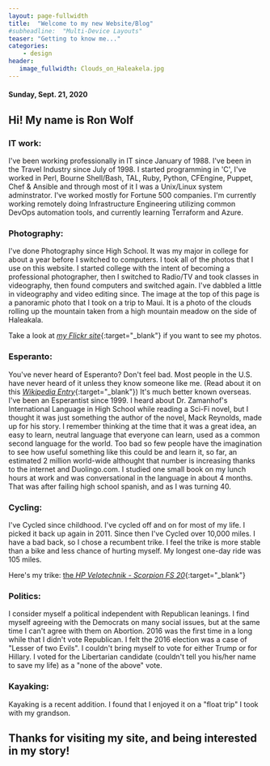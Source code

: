 ```yaml
---
layout: page-fullwidth
title:  "Welcome to my new Website/Blog"
#subheadline:  "Multi-Device Layouts"
teaser: "Getting to know me..."
categories:
    - design
header:
   image_fullwidth: Clouds_on_Haleakela.jpg
---
```

#### Sunday, Sept. 21, 2020
## Hi! My name is Ron Wolf

### IT work:
  I've been working professionally in IT since January of 1988.  I've been in the Travel Industry since July of 1998.  I started programming in 'C', I've worked in Perl, Bourne Shell/Bash, TAL, Ruby, Python, CFEngine, Puppet, Chef & Ansible and through most of it I was a Unix/Linux system adminstrator.  I've worked mostly for Fortune 500 companies.  I'm currently working remotely doing Infrastructure Engineering utilizing common DevOps automation tools, and currently learning Terraform and Azure.

### Photography:
  I've done Photography since High School.  It was my major in college for about a year before I switched to computers.  I took all of the photos that I use on this website.   I started college with the intent of becoming a professional photographer, then I switched to Radio/TV and took classes in videography, then found computers and switched again.  I've dabbled a little in videography and video editing since. The image at the top of this page is a panoramic photo that I took on a trip to Maui.  It is a photo of the clouds rolling up the mountain taken from a high mountain meadow on the side of Haleakala. 

  Take a look at [*my Flickr site*](https://www.flickr.com/photos/75714303@N00){:target="_blank"} if you want to see my photos. 

### Esperanto:
  You've never heard of Esperanto?  Don't feel bad.  Most people in the U.S. have never heard of it unless they know someone like me. (Read about it on this [*Wikipedia Entry*](https://en.wikipedia.org/wiki/Esperanto){:target="_blank"}) It's much better known overseas.  I've been an Esperantist since 1999.  I heard about Dr. Zamanhof's International Language in High School while reading a Sci-Fi novel, but I thought it was just something the author of the novel, Mack Reynolds, made up for his story.  I remember thinking at the time that it was a great idea, an easy to learn, neutral language that everyone can learn, used as a common second language for the world.  Too bad so few people have the imagination to see how useful something like this could be and learn it, so far, an estimated 2 million world-wide althought that number is increasing thanks to the internet and Duolingo.com.  I studied one small book on my lunch hours at work and was conversational in the language in about 4 months.  That was after failing high school spanish, and as I was turning 40.

### Cycling:
  I've Cycled since childhood.  I've cycled off and on for most of my life.  I picked it back up again in 2011.  Since then I've Cycled over 10,000 miles.  I have a bad back, so I chose a recumbent trike.  I feel the trike is more stable than a bike and less chance of hurting myself.  My longest one-day ride was 105 miles.
  
  Here's my trike: [the *HP Velotechnik - Scorpion FS 20*](https://www.hpvelotechnik.com/en/recumbent-trikes-bikes/scorpion-adults-recumbent-trikes/scorpion-fs-20-compact-full-suspension-adults-trike/){:target="_blank"}


### Politics:
  I consider myself a political independent with Republican leanings.  I find myself agreeing with the Democrats on many social issues, but at the same time I can't agree with them on Abortion.  2016 was the first time in a long while that I didn't vote Republican.  I felt the 2016 election was a case of "Lesser of two Evils".  I couldn't bring myself to vote for either Trump or for Hillary.  I voted for the Libertarian candidate (couldn't tell you his/her name to save my life) as a "none of the above" vote.


### Kayaking: 
  Kayaking is a recent addition.  I found that I enjoyed it on a "float trip" I took with my grandson.  

## Thanks for visiting my site, and being interested in my story!